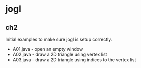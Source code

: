 # jogl

## ch2

Initial examples to make sure jogl is setup correctly.

- A01.java - open an empty window
- A02.java - draw a 2D triangle using vertex list
- A03.java - draw a 2D triangle using indices to the vertex list

